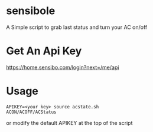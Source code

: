 # sensibole
A Simple script to grab last status and turn your AC on/off

# Get An Api Key
https://home.sensibo.com/login?next=/me/api

# Usage
```
APIKEY=<your key> source acstate.sh 
ACON/ACOFF/ACStatus
```
or modify the default APIKEY at the top of the script
